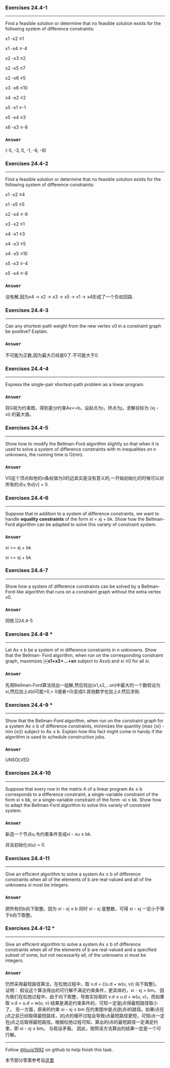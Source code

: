 ### Exercises 24.4-1
***
Find a feasible solution or determine that no feasible solution exists for the following system of difference constraints:

x1 -x2 ≤1

x1 -x4 ≤-4

x2 -x3 ≤2

x2 -x5 ≤7

x2 -x6 ≤5

x3 -x6 ≤10

x4 -x2 ≤2

x5 -x1 ≤-1

x5 -x4 ≤3

x6 -x3 ≤-8

### `Answer`

(-5, -3, 0, -1, -6, -8)

### Exercises 24.4-2
***
Find a feasible solution or determine that no feasible solution exists for the following system of difference constraints:

x1 -x2 ≤4

x1 -x5 ≤5

x2 -x4 ≤-6

x3 -x2 ≤1

x4 -x1 ≤3

x4 -x3 ≤5

x4 -x5 ≤10

x5 -x3 ≤-4

x5 -x4 ≤-8

### `Answer`
没有解,因为x4 -> x2 -> x3 -> x5 -> x1 -> x4形成了一个负权回路.

### Exercises 24.4-3
***
Can any shortest-path weight from the new vertex v0 in a constraint graph be positive? Explain.

### `Answer`
不可能为正数,因为最大已经是0了.不可能大于0.

### Exercises 24.4-4
***
Express the single-pair shortest-path problem as a linear program.

### `Answer`
将G视为约束图，得到差分约束Ax<=b。设起点为i，终点为j，求解目标为 (xj - xi) 的最大值。

### Exercises 24.4-5
***
Show how to modify the Bellman-Ford algorithm slightly so that when it is used to solve a system of difference constraints with m inequalities on n unknowns, the running time is O(nm).

### `Answer`
V0这个顶点和他的n条权值为0的边其实是没有意义的,一开始初始化的时候可以对所有的点v,令d[v] = 0.

### Exercises 24.4-6
***
Suppose that in addition to a system of difference constraints, we want to handle **equality constraints** of the form xi = xj + bk. Show how the Bellman-Ford algorithm can be adapted to solve this variety of constraint system.

### `Answer`
xi >= xj + bk

xi <= xj + bk

### Exercises 24.4-7
***
Show how a system of difference constraints can be solved by a Bellman-Ford-like algorithm
that runs on a constraint graph without the extra vertex v0.

### `Answer`
同练习24.4-5

### Exercises 24.4-8 *
***
Let Ax ≤ b be a system of m difference constraints in n unknowns. Show that the Bellman- Ford algorithm, when run on the corresponding constraint graph, maximizes ￼**x1+x2+...+xn** subject to Ax≤b and xi ≤0 for all xi.

### `Answer`
先用Bellman-Ford算法找出一组解,然后找出(x1,x2,...xn)中最大的一个数假设为xi,然后加上d(d可能>0,= 0或者<0)变成0.其他数字也加上d.然后求和.

### Exercises 24.4-9 *
***
Show that the Bellman-Ford algorithm, when run on the constraint graph for a system Ax ≤ b of difference constraints, minimizes the quantity (max {xi} - min {xi}) subject to Ax ≤ b. Explain how this fact might come in handy if the algorithm is used to schedule construction jobs.

### `Answer`
UNSOLVED

### Exercises 24.4-10
***
Suppose that every row in the matrix A of a linear program Ax ≤ b corresponds to a difference constraint, a single-variable constraint of the form xi ≤ bk, or a single-variable constraint of the form -xi ≤ bk. Show how to adapt the Bellman-Ford algorithm to solve this variety of constraint system.

### `Answer`
新造一个节点u,令约束条件变成xi - xu ≤ bk.

并且初始化d(u) = 0.

### Exercises 24.4-11
***
Give an efficient algorithm to solve a system Ax ≤ b of difference constraints when all of the
elements of b are real-valued and all of the unknowns xi must be integers.

### `Answer`
把所有的b向下取整。因为 xi - xj ≤ b 同时 xi - xj 是整数，可得 xi - xj 一定小于等于b向下取整。 

### Exercises 24.4-12 *
***
Give an efficient algorithm to solve a system Ax ≤ b of difference constraints when all of the elements of b are real-valued and a specified subset of some, but not necessarily all, of the unknowns xi must be integers.

### `Answer`
仍然采用最短路径算法，在松弛过程中，取 v.d = {(u.d + w(u, v)) 向下取整}。
证明：
假设这个算法得出的可行解不满足约束条件，更具体的，xi - xj > bm。
因为我们在松弛过程中，由于向下取整，导致实际取的 v.d ≤ u.d + w(u, v)，而如果取 v.d = u.d + w(u, v) 结果是满足约束条件的，可知一定是j点得最短路径取小了。
另一方面，原来的约束 xi - xj ≤ bm 在约束图中是点j到点i的路径。如果i点在j点之前已经取得最短路径，对j点的循环过程会导致i点最短路径更短，可知i点一定在j点之后取得最短路径。根据松弛过程可知，算出的i点的最短路径一定满足约束，即 xi - xj ≤ bm。
与假设矛盾。
因此，按照该方法算出的结果一定是一个可行解。



***
Follow [@louis1992](https://github.com/gzc) on github to help finish this task.

本节部分答案参考自[这里](http://blog.csdn.net/anye3000/article/details/12091125)

